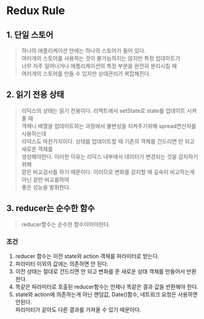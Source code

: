 # Redux Rule

## 1. 단일 스토어
> 하나의 애플리케이션 안에는 하나의 스토어가 들어 있다.  
> 여러개의 스토어를 사용하는 것이 불가능하지는 않지만 특정 업데이트가  
> 너무 자주 일어나거나 애플리케이션의 특정 부분을 완전히 분리시킬 때  
> 여러개의 스토어를 만들 수 있지만 상태관리가 복잡해진다.

## 2. 읽기 전용 상태
> 리덕스의 상태는 읽기 전용이다. 리액트에서 setState로 state를 업데이트 시켜줄 때  
> 객체니 배열을 업데이트하는 과정에서 불변성을 지켜주기위해 spread연산자를 사용하는데  
> 리덕스도 마찬가지이다. 상태를 업데이트할 때 기존의 객체를 건드리면 안 되고 새로운 객체를  
> 생성해야한다. 이러한 이유는 리덕스 내부에서 데이터가 변경되는 것을 감지하기 위해  
> 얕은 비교검사를 하기 때문이다. 이러므로 변화를 감지할 때 깊숙이 비교하는게 아닌 겉만 비교를하여  
> 좋은 성능을 발휘한다.

## 3. reducer는 순수한 함수
> reducer함수는 순수한 함수이어야한다.

### 조건
1. reducer 함수는 이전 state와 action 객체를 파라미터로 받는다.
2. 파라미터 이외의 값에는 의존하면 안 된다.
3. 이전 상태는 절대로 건드리면 안 되고 변화를 준 새로운 상태 객체를 만들어서 반환한다.
4. 똑같은 파라미터로 호출된 reducer함수는 언제나 똑같은 결과 값을 반환해야 한다.
5. state와 action에 의존하는게 아닌 랜덤값, Date()함수, 네트워크 요청은 사용하면 안된다.  
   파리미터가 같아도 다른 결과를 가져올 수 있기 때문이다.
